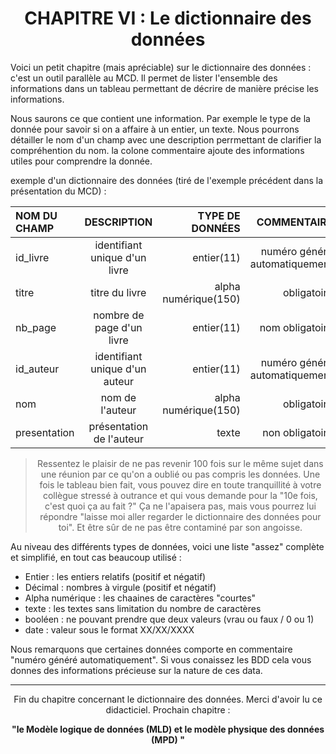 # <center> CHAPITRE VI : Le dictionnaire des données</center>

Voici un petit chapitre (mais apréciable) sur le dictionnaire des données : c'est un outil parallèle au MCD. Il permet de lister l'ensemble des informations dans un tableau permettant de décrire de manière précise les informations.

Nous saurons ce que contient une information. Par exemple le type de la donnée pour savoir si on a affaire à un entier, un texte. Nous pourrons détailler le nom d'un champ avec une description perrmettant de clarifier la compréhention du nom. la colone commentaire ajoute des informations utiles pour comprendre la donnée.

exemple d'un dictionnaire des données (tiré de l'exemple précédent dans la présentation du MCD) :

| NOM DU CHAMP  | DESCRIPTION  | TYPE DE DONNÉES |COMMENTAIRE |
| :--------------- |:---------------:| -----:|-----:|
| id_livre |   identifiant unique d'un livre   |entier(11) | numéro généré automatiquement |
| titre | titre du livre  |  alpha numérique(150) | obligatoire |
| nb_page | nombre de page d'un livre   |   entier(11) | nom obligatoire |
| id_auteur | identifiant unique d'un auteur  |   entier(11) | numéro généré automatiquement |
| nom | nom de l'auteur    |   alpha numérique(150) | obligatoire |
|presentation | présentation de l'auteur    |  texte | non obligatoire |

><center> Ressentez le plaisir de ne pas revenir 100 fois sur le même sujet dans une réunion par ce qu'on a oublié ou pas compris les données. Une fois le tableau bien fait, vous pouvez dire en toute tranquillité à votre collègue stressé à outrance et qui vous demande pour la "10e fois, c'est quoi ça au fait ?" Ça ne l'apaisera pas, mais vous pourrez lui répondre "laisse moi aller regarder le dictionnaire des données pour toi". Et être sûr de ne pas être contaminé par son angoisse.

Au niveau des différents types de données, voici une liste "assez" complète et simplifié, en tout cas beaucoup utilisé : 

- Entier : les entiers relatifs (positif et négatif)
- Décimal : nombres à virgule (positif et négatif)
- Alpha numérique : les chaaines de caractères "courtes"
- texte : les textes sans limitation du nombre de caractères
- booléen : ne pouvant prendre que deux valeurs (vrau ou faux / 0 ou 1)
- date : valeur sous le format XX/XX/XXXX

Nous remarquons que certaines données comporte en commentaire "numéro généré automatiquement". Si vous conaissez les BDD cela vous donnes des informations précieuse sur la nature de ces data.
___

<center>Fin du chapitre concernant le dictionnaire des données. Merci d'avoir lu ce didacticiel. Prochain chapitre :

 **"le Modèle logique de données (MLD) et le modèle physique des données (MPD) "**</center>


